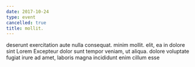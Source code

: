 ```yaml
---
date: 2017-10-24
type: event
cancelled: true
title: mollit.
---
```

deserunt exercitation aute nulla consequat. minim mollit. elit, ea in dolore sint Lorem Excepteur dolor sunt tempor veniam, ut aliqua. dolore voluptate fugiat irure ad amet, laboris magna incididunt enim cillum esse